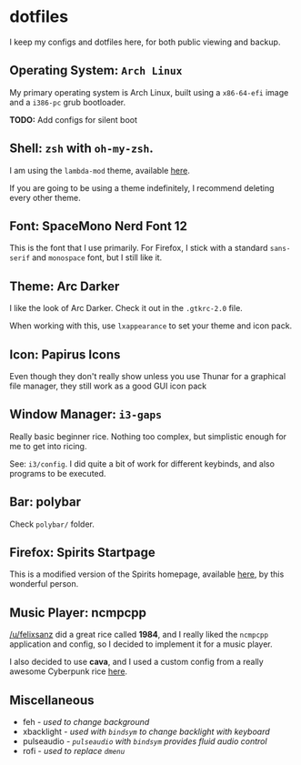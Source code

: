 # dotfiles
I keep my configs and dotfiles here, for both public viewing and backup.

## Operating System: `Arch Linux`

My primary operating system is Arch Linux, built using a `x86-64-efi` image and a `i386-pc` grub bootloader.

__TODO:__ Add configs for silent boot

## Shell: `zsh` with `oh-my-zsh`.

I am using the `lambda-mod` theme, available [here](https://github.com/halfo/lambda-mod-zsh-theme).

If you are going to be using a theme indefinitely, I recommend deleting every other theme.

## Font: SpaceMono Nerd Font 12

This is the font that I use primarily. For Firefox, I stick with a standard `sans-serif` and `monospace` font, but I still like it.

## Theme: Arc Darker

I like the look of Arc Darker. Check it out in the `.gtkrc-2.0` file.

When working with this, use `lxappearance` to set your theme and icon pack.

## Icon: Papirus Icons

Even though they don't really show unless you use Thunar for a graphical file manager, they still work as a good GUI icon pack

## Window Manager: `i3-gaps`

Really basic beginner rice. Nothing too complex, but simplistic enough for me to get into ricing. 

See: `i3/config`. I did quite a bit of work for different keybinds, and also programs to be executed.

## Bar: polybar

Check `polybar/` folder.

## Firefox: Spirits Startpage

This is a modified version of the Spirits homepage, available [here](https://github.com/Catgrills/Spirits), by this wonderful person.

## Music Player: ncmpcpp

[/u/felixsanz](https://www.reddit.com/r/unixporn/comments/69008j/i3gaps_1984/) did a great rice called __1984__, and I really liked the `ncmpcpp` application and config, so I decided to implement it for a music player. 

I also decided to use __cava__, and I used a custom config from a really awesome Cyberpunk rice [here](https://www.reddit.com/r/unixporn/comments/71p8ja/i3_cyberpunk_af/).

## Miscellaneous

* feh - _used to change background_
* xbacklight - _used with `bindsym` to change backlight with keyboard_
* pulseaudio - _`pulseaudio` with `bindsym` provides fluid audio control_
* rofi - _used to replace `dmenu`_
 

